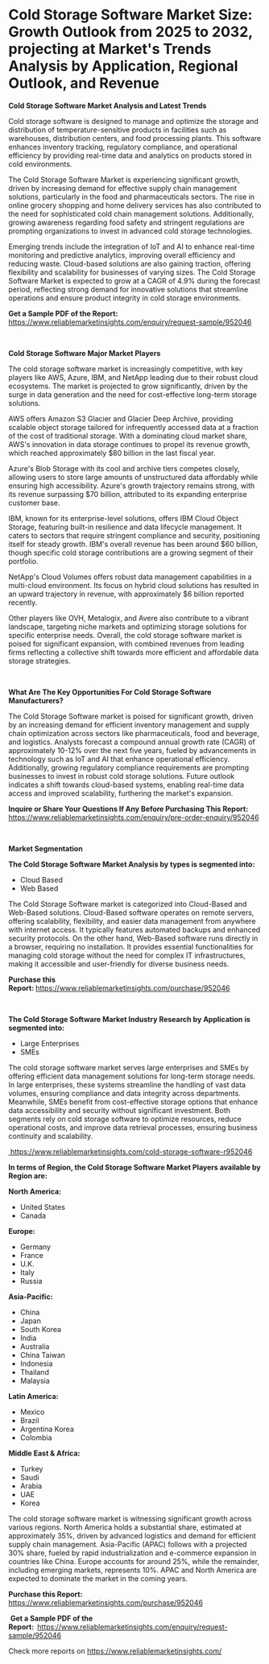 <p><h1>Cold Storage Software Market Size: Growth Outlook from 2025 to 2032, projecting at Market's Trends Analysis by Application, Regional Outlook, and Revenue</h1></p><p><strong>Cold Storage Software Market Analysis and Latest Trends</strong></p>
<p><p>Cold storage software is designed to manage and optimize the storage and distribution of temperature-sensitive products in facilities such as warehouses, distribution centers, and food processing plants. This software enhances inventory tracking, regulatory compliance, and operational efficiency by providing real-time data and analytics on products stored in cold environments.</p><p>The Cold Storage Software Market is experiencing significant growth, driven by increasing demand for effective supply chain management solutions, particularly in the food and pharmaceuticals sectors. The rise in online grocery shopping and home delivery services has also contributed to the need for sophisticated cold chain management solutions. Additionally, growing awareness regarding food safety and stringent regulations are prompting organizations to invest in advanced cold storage technologies.</p><p>Emerging trends include the integration of IoT and AI to enhance real-time monitoring and predictive analytics, improving overall efficiency and reducing waste. Cloud-based solutions are also gaining traction, offering flexibility and scalability for businesses of varying sizes. The Cold Storage Software Market is expected to grow at a CAGR of 4.9% during the forecast period, reflecting strong demand for innovative solutions that streamline operations and ensure product integrity in cold storage environments.</p></p>
<p><strong>Get a Sample PDF of the Report:&nbsp;</strong> <a href="https://www.reliablemarketinsights.com/enquiry/request-sample/952046?utm_campaign=2891&utm_medium=2&utm_source=Github&utm_content=ia&utm_term=06032025&utm_id=cold-storage-software">https://www.reliablemarketinsights.com/enquiry/request-sample/952046</a></p>
<p>&nbsp;</p>
<p><strong>Cold Storage Software Major Market Players</strong></p>
<p><p>The cold storage software market is increasingly competitive, with key players like AWS, Azure, IBM, and NetApp leading due to their robust cloud ecosystems. The market is projected to grow significantly, driven by the surge in data generation and the need for cost-effective long-term storage solutions.</p><p>AWS offers Amazon S3 Glacier and Glacier Deep Archive, providing scalable object storage tailored for infrequently accessed data at a fraction of the cost of traditional storage. With a dominating cloud market share, AWS's innovation in data storage continues to propel its revenue growth, which reached approximately $80 billion in the last fiscal year.</p><p>Azure's Blob Storage with its cool and archive tiers competes closely, allowing users to store large amounts of unstructured data affordably while ensuring high accessibility. Azure's growth trajectory remains strong, with its revenue surpassing $70 billion, attributed to its expanding enterprise customer base.</p><p>IBM, known for its enterprise-level solutions, offers IBM Cloud Object Storage, featuring built-in resilience and data lifecycle management. It caters to sectors that require stringent compliance and security, positioning itself for steady growth. IBM's overall revenue has been around $60 billion, though specific cold storage contributions are a growing segment of their portfolio.</p><p>NetApp's Cloud Volumes offers robust data management capabilities in a multi-cloud environment. Its focus on hybrid cloud solutions has resulted in an upward trajectory in revenue, with approximately $6 billion reported recently.</p><p>Other players like OVH, Metalogix, and Avere also contribute to a vibrant landscape, targeting niche markets and optimizing storage solutions for specific enterprise needs. Overall, the cold storage software market is poised for significant expansion, with combined revenues from leading firms reflecting a collective shift towards more efficient and affordable data storage strategies.</p></p>
<p>&nbsp;</p>
<p><strong>What Are The Key Opportunities For Cold Storage Software Manufacturers?</strong></p>
<p><p>The Cold Storage Software market is poised for significant growth, driven by an increasing demand for efficient inventory management and supply chain optimization across sectors like pharmaceuticals, food and beverage, and logistics. Analysts forecast a compound annual growth rate (CAGR) of approximately 10-12% over the next five years, fueled by advancements in technology such as IoT and AI that enhance operational efficiency. Additionally, growing regulatory compliance requirements are prompting businesses to invest in robust cold storage solutions. Future outlook indicates a shift towards cloud-based systems, enabling real-time data access and improved scalability, furthering the market's expansion.</p></p>
<p><strong>Inquire or Share Your Questions If Any Before Purchasing This Report:</strong> <a href="https://www.reliablemarketinsights.com/enquiry/pre-order-enquiry/952046?utm_campaign=2891&utm_medium=2&utm_source=Github&utm_content=ia&utm_term=06032025&utm_id=cold-storage-software">https://www.reliablemarketinsights.com/enquiry/pre-order-enquiry/952046</a></p>
<p>&nbsp;</p>
<p><strong>Market Segmentation</strong></p>
<p><strong>The Cold Storage Software Market Analysis by types is segmented into:</strong></p>
<p><ul><li>Cloud Based</li><li>Web Based</li></ul></p>
<p><p>The Cold Storage Software market is categorized into Cloud-Based and Web-Based solutions. Cloud-Based software operates on remote servers, offering scalability, flexibility, and easier data management from anywhere with internet access. It typically features automated backups and enhanced security protocols. On the other hand, Web-Based software runs directly in a browser, requiring no installation. It provides essential functionalities for managing cold storage without the need for complex IT infrastructures, making it accessible and user-friendly for diverse business needs.</p></p>
<p><strong>Purchase this Report:&nbsp;</strong><a href="https://www.reliablemarketinsights.com/purchase/952046?utm_campaign=2891&utm_medium=2&utm_source=Github&utm_content=ia&utm_term=06032025&utm_id=cold-storage-software">https://www.reliablemarketinsights.com/purchase/952046</a></p>
<p>&nbsp;</p>
<p><strong>The Cold Storage Software Market Industry Research by Application is segmented into:</strong></p>
<p><ul><li>Large Enterprises</li><li>SMEs</li></ul></p>
<p><p>The cold storage software market serves large enterprises and SMEs by offering efficient data management solutions for long-term storage needs. In large enterprises, these systems streamline the handling of vast data volumes, ensuring compliance and data integrity across departments. Meanwhile, SMEs benefit from cost-effective storage options that enhance data accessibility and security without significant investment. Both segments rely on cold storage software to optimize resources, reduce operational costs, and improve data retrieval processes, ensuring business continuity and scalability.</p></p>
<p><a href="https://www.reliablemarketinsights.com/cold-storage-software-r952046?utm_campaign=2891&utm_medium=2&utm_source=Github&utm_content=ia&utm_term=06032025&utm_id=cold-storage-software">&nbsp;https://www.reliablemarketinsights.com/cold-storage-software-r952046</a></p>
<p><strong>In terms of Region, the Cold Storage Software Market Players available by Region are:</strong></p>
<p>
    <p> <strong> North America: </strong>
        <ul>
            <li>United States</li>
            <li>Canada</li>
        </ul>
        </p> 
    <p> <strong> Europe: </strong>
        <ul>
            <li>Germany</li>
            <li>France</li>
            <li>U.K.</li>
            <li>Italy</li>
            <li>Russia</li>
        </ul>
        </p> 
    <p> <strong> Asia-Pacific: </strong>
        <ul>
            <li>China</li>
            <li>Japan</li>
            <li>South Korea</li>
            <li>India</li>
            <li>Australia</li>
            <li>China Taiwan</li>
            <li>Indonesia</li>
            <li>Thailand</li>
            <li>Malaysia</li>
        </ul>
        </p> 
    <p> <strong> Latin America: </strong>
        <ul>
            <li>Mexico</li>
            <li>Brazil</li>
            <li>Argentina Korea</li>
            <li>Colombia</li>
        </ul>
        </p> 
    <p> <strong> Middle East & Africa: </strong>
        <ul>
            <li>Turkey</li>
            <li>Saudi</li>
            <li>Arabia</li>
            <li>UAE</li>
            <li>Korea</li>
        </ul>
    </p>
    </p>
<p><p>The cold storage software market is witnessing significant growth across various regions. North America holds a substantial share, estimated at approximately 35%, driven by advanced logistics and demand for efficient supply chain management. Asia-Pacific (APAC) follows with a projected 30% share, fueled by rapid industrialization and e-commerce expansion in countries like China. Europe accounts for around 25%, while the remainder, including emerging markets, represents 10%. APAC and North America are expected to dominate the market in the coming years.</p></p>
<p><strong>Purchase this Report: </strong><a href="https://www.reliablemarketinsights.com/purchase/952046?utm_campaign=2891&utm_medium=2&utm_source=Github&utm_content=ia&utm_term=06032025&utm_id=cold-storage-software">https://www.reliablemarketinsights.com/purchase/952046</a></p>
<p>&nbsp;<strong>Get a Sample PDF of the Report:&nbsp;&nbsp;</strong><a href="https://www.reliablemarketinsights.com/enquiry/request-sample/952046?utm_campaign=2891&utm_medium=2&utm_source=Github&utm_content=ia&utm_term=06032025&utm_id=cold-storage-software">https://www.reliablemarketinsights.com/enquiry/request-sample/952046</a></p>
<p><strong></strong></p>
<p>Check more reports on <a href="https://www.reliablemarketinsights.com/?utm_campaign=2891&utm_medium=2&utm_source=Github&utm_content=ia&utm_term=06032025&utm_id=cold-storage-software">https://www.reliablemarketinsights.com/</a></p>